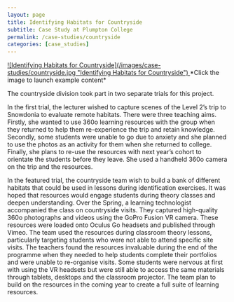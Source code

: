 ```yaml
---
layout: page
title: Identifying Habitats for Countryside 
subtitle: Case Study at Plumpton College
permalink: /case-studies/countryside
categories: [case_studies]
---
```


<a data-fancybox href="https://vimeo.com/278502015">
![Identifying Habitats for Countryside](/images/case-studies/countryside.jpg "Identifying Habitats for Countryside")
</a>
*Click the image to launch example content*

The countryside division took part in two separate trials for this project.

In the first trial, the lecturer wished to capture scenes of the Level 2’s trip to Snowdonia to evaluate remote habitats. There were three teaching aims. Firstly, she wanted to use 360o learning resources with the group when they returned to help them re-experience the trip and retain knowledge. Secondly, some students were unable to go due to anxiety and she planned to use the photos as an activity for them when she returned to college. Finally, she plans to re-use the resources with next year’s cohort to orientate the students before they leave. She used a handheld 360o camera on the trip and the resources.

In the featured trial, the countryside team wish to build a bank of different habitats that could be used in lessons during identification exercises. It was hoped that resources would engage students during theory classes and deepen understanding. Over the Spring, a learning technologist accompanied the class on countryside visits. They captured high-quality 360o photographs and videos using the GoPro Fusion VR camera. These resources were loaded onto Oculus Go headsets and published through Vimeo. The team used the resources during classroom theory lessons, particularly targeting students who were not able to attend specific site visits. The teachers found the resources invaluable during the end of the programme when they needed to help students complete their portfolios and were unable to re-organise visits. Some students were nervous at first with using the VR headsets but were still able to access the same materials through tablets, desktops and the classroom projector. The team plan to build on the resources in the coming year to create a full suite of learning resources. 
